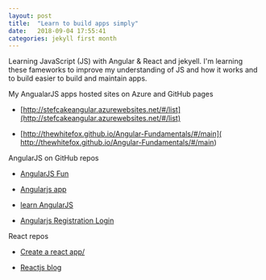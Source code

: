 ```yaml
---
layout: post
title:  "Learn to build apps simply"
date:   2018-09-04 17:55:41
categories: jekyll first month
---
```


Learning JavaScript (JS) with Angular & React and jekyell. I'm learning these fameworks to improve my understanding of JS and how it works and to build easier to build and maintain apps.

My AngualarJS apps hosted sites on Azure and GitHub pages

- [http://stefcakeangular.azurewebsites.net/#/list](http://stefcakeangular.azurewebsites.net/#/list)

- [http://thewhitefox.github.io/Angular-Fundamentals/#/main]( http://thewhitefox.github.io/Angular-Fundamentals/#/main)

AngularJS on GitHub repos

- [AngularJS Fun](https://github.com/theWhiteFox/AngularJS-Fun)

- [Angularjs app](https://github.com/theWhiteFox/angularjs-web-app)

- [learn AngularJS](https://github.com/theWhiteFox/learn-angularJS)

- [Angularjs Registration Login](https://github.com/theWhiteFox/angularjs-registration-login)
 
React repos

- [Create a react app/](https://thewhitefox.github.io/create-react-app/)

- [Reactjs blog](https://github.com/theWhiteFox/reactjs-blog)
